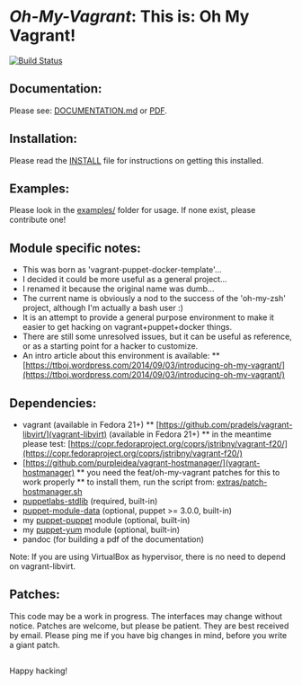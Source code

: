 # *Oh-My-Vagrant*: This is: Oh My Vagrant!

[![Build Status](https://secure.travis-ci.org/purpleidea/oh-my-vagrant.png)](http://travis-ci.org/purpleidea/oh-my-vagrant)

## Documentation:
Please see: [DOCUMENTATION.md](DOCUMENTATION.md) or [PDF](https://pdfdoc-purpleidea.rhcloud.com/pdf/https://github.com/purpleidea/oh-my-vagrant/blob/master/DOCUMENTATION.md).

## Installation:
Please read the [INSTALL](INSTALL) file for instructions on getting this installed.

## Examples:
Please look in the [examples/](examples/) folder for usage. If none exist, please contribute one!

## Module specific notes:

* This was born as 'vagrant-puppet-docker-template'...
* I decided it could be more useful as a general project...
* I renamed it because the original name was dumb...
* The current name is obviously a nod to the success of the 'oh-my-zsh' project, although I'm actually a bash user :)
* It is an attempt to provide a general purpose environment to make it easier to get hacking on vagrant+puppet+docker things.
* There are still some unresolved issues, but it can be useful as reference, or as a starting point for a hacker to customize.
* An intro article about this environment is available:
** [https://ttboj.wordpress.com/2014/09/03/introducing-oh-my-vagrant/](https://ttboj.wordpress.com/2014/09/03/introducing-oh-my-vagrant/)

## Dependencies:
* vagrant (available in Fedora 21+)
** [https://github.com/pradels/vagrant-libvirt/](vagrant-libvirt) (available in Fedora 21+)
** in the meantime please test: [https://copr.fedoraproject.org/coprs/jstribny/vagrant-f20/](https://copr.fedoraproject.org/coprs/jstribny/vagrant-f20/)
* [https://github.com/purpleidea/vagrant-hostmanager/](vagrant-hostmanager)
** you need the feat/oh-my-vagrant patches for this to work properly
** to install them, run the script from: [extras/patch-hostmanager.sh](extras/patch-hostmanager.sh)
* [puppetlabs-stdlib](https://github.com/puppetlabs/puppetlabs-stdlib) (required, built-in)
* [puppet-module-data](https://github.com/ripienaar/puppet-module-data/) (optional, puppet >= 3.0.0, built-in)
* my [puppet-puppet](https://github.com/purpleidea/puppet-puppet) module (optional, built-in)
* my [puppet-yum](https://github.com/purpleidea/puppet-yum) module (optional, built-in)
* pandoc (for building a pdf of the documentation)

Note: If you are using VirtualBox as hypervisor, there is no need to depend on vagrant-libvirt.

## Patches:
This code may be a work in progress. The interfaces may change without notice.
Patches are welcome, but please be patient. They are best received by email.
Please ping me if you have big changes in mind, before you write a giant patch.

##

Happy hacking!

